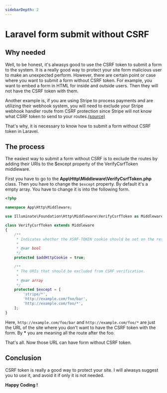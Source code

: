 ```yaml
---
sidebarDepth: 2
---
```


# Laravel form submit without CSRF

## Why needed

Well, to be honest, it's alwasys good to use the CSRF token to submit a form to the system. It is a really good way to protect your site form malicious user to make an unexpected perform. However, there are certain point or case where you want to submit a form without CSRF token. For example, you want to embed a form in HTML for inside and outside users. Then they will not have the CSRF token with them.

Another example is, if you are using Stripe to process payments and are utilizing their webhook system, you will need to exclude your Stripe webhook handler route from CSRF protection since Stripe will not know what CSRF token to send to your routes.[(source)](https://laravel.com/docs/5.7/csrf)

That's why, it is necessary to know how to submit a form without CSRF token in Laravel.


## The process

The easiest way to submit a form without CSRF is to exclude the routes by adding their URIs to the $except property of the VerifyCsrfToken middleware.

First you have to go to the **App\Http\Middleware\VerifyCsrfToken.php** class. Then you have to change the `$except` property. By default it's a empty array. You have to change it is into the following form.

```php
<?php

namespace App\Http\Middleware;

use Illuminate\Foundation\Http\Middleware\VerifyCsrfToken as Middleware;

class VerifyCsrfToken extends Middleware
{
    /**
     * Indicates whether the XSRF-TOKEN cookie should be set on the response.
     *
     * @var bool
     */
    protected $addHttpCookie = true;

    /**
     * The URIs that should be excluded from CSRF verification.
     *
     * @var array
     */
    protected $except = [
        'stripe/*',
        'http://example.com/foo/bar',
        'http://example.com/foo/*',
    ];
}
```
Here, `http://example.com/foo/bar` and `http://example.com/foo/*` are just the URL of the site where you don't want to have the CSRF token with the form. By **\*** you are meaning all the route after the foo.

That's all. Now those URL can have form without CSRF token.

## Conclusion

CSRF token is really a good way to protect your site. I will alwasys suggest you to use it, and avoid it if only it is not needed.

**Happy Coding !**
